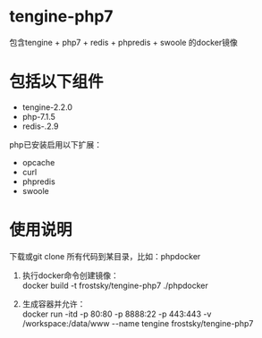 # tengine-php7
包含tengine + php7 + redis + phpredis + swoole 的docker镜像 

# 包括以下组件   
- tengine-2.2.0   
- php-7.1.5    
- redis-.2.9   

php已安装启用以下扩展：    
- opcache    
- curl   
- phpredis   
- swoole    

# 使用说明
下载或git clone 所有代码到某目录，比如：phpdocker    

1. 执行docker命令创建镜像：   
docker build -t frostsky/tengine-php7 ./phpdocker     

2. 生成容器并允许：     
docker run -itd -p 80:80 -p 8888:22 -p 443:443 -v /workspace:/data/www --name tengine frostsky/tengine-php7
